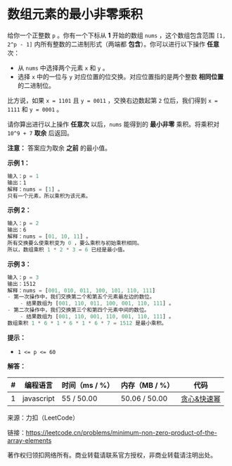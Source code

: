 # 数组元素的最小非零乘积

给你一个正整数 `p` 。你有一个下标从 **1** 开始的数组 `nums` ，这个数组包含范围 `[1, 2^p - 1]` 内所有整数的二进制形式（两端都 **包含**）。你可以进行以下操作 **任意** 次：

- 从 `nums` 中选择两个元素 `x` 和 `y` 。
- 选择 `x` 中的一位与 `y` 对应位置的位交换。对应位置指的是两个整数 **相同位置** 的二进制位。

比方说，如果 `x = 1101` 且 `y = 0011` ，交换右边数起第 `2` 位后，我们得到 `x = 1111` 和 `y = 0001` 。

请你算出进行以上操作 **任意次** 以后，`nums` 能得到的 **最小非零** 乘积。将乘积对 `10^9 + 7` **取余** 后返回。

**注意：** 答案应为取余 **之前** 的最小值。

**示例 1：**

``` javascript
输入：p = 1
输出：1
解释：nums = [1] 。
只有一个元素，所以乘积为该元素。
```

**示例 2：**

``` javascript
输入：p = 2
输出：6
解释：nums = [01, 10, 11] 。
所有交换要么使乘积变为 0 ，要么乘积与初始乘积相同。
所以，数组乘积 1 * 2 * 3 = 6 已经是最小值。
```

**示例 3：**

``` javascript
输入：p = 3
输出：1512
解释：nums = [001, 010, 011, 100, 101, 110, 111]
- 第一次操作中，我们交换第二个和第五个元素最左边的数位。
    - 结果数组为 [001, 110, 011, 100, 001, 110, 111] 。
- 第二次操作中，我们交换第三个和第四个元素中间的数位。
    - 结果数组为 [001, 110, 001, 110, 001, 110, 111] 。
数组乘积 1 * 6 * 1 * 6 * 1 * 6 * 7 = 1512 是最小乘积。
```

**提示：**

- `1 <= p <= 60`

**解答：**

**#**|**编程语言**|**时间（ms / %）**|**内存（MB / %）**|**代码**
--|--|--|--|--
1|javascript|55 / 50.00|50.06 / 50.00|[贪心&快速幂](./javascript/ac_v1.js)

来源：力扣（LeetCode）

链接：https://leetcode.cn/problems/minimum-non-zero-product-of-the-array-elements

著作权归领扣网络所有。商业转载请联系官方授权，非商业转载请注明出处。
